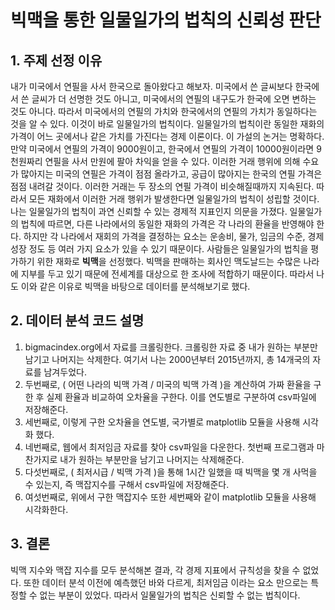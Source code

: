 # 빅맥을 통한 일물일가의 법칙의 신뢰성 판단

## 1. 주제 선정 이유

  내가 미국에서 연필을 사서 한국으로 돌아왔다고 해보자. 미국에서 쓴 글씨보다 한국에서 쓴 글씨가 더 선명한 것도 아니고, 미국에서의 연필의 내구도가 한국에 오면 변하는 것도 아니다. 따라서 미국에서의 연필의 가치와 한국에서의 연필의 가치가 동일하다는 것을 알 수 있다. 이것이 바로 일물일가의 법칙이다. 일물일가의 법칙이란 동일한 재화의 가격이 어느 곳에서나 같은 가치를 가진다는 경제 이론이다.
  이 가설의 논거는 명확하다. 만약 미국에서 연필의 가격이 9000원이고, 한국에서 연필의 가격이 10000원이라면 9천원짜리 연필을 사서 만원에 팔아 차익을 얻을 수 있다. 이러한 거래 행위에 의해 수요가 많아지는 미국의 연필은 가격이 점점 올라가고, 공급이 많아지는 한국의 연필 가격은 점점 내려갈 것이다. 이러한 거래는 두 장소의 연필 가격이 비슷해질때까지 지속된다. 따라서 모든 재화에서 이러한 거래 행위가 발생한다면 일물일가의 법칙이 성립할 것이다.
  나는 일물일가의 법칙이 과연 신뢰할 수 있는 경제적 지표인지 의문을 가졌다. 일물일가의 법칙에 따르면, 다른 나라에서의 동일한 재화의 가격은 각 나라의 환율을 반영해야 한다. 하지만 각 나라에서 재회의 가격을 결정하는 요소는 운송비, 물가, 임금의 수준, 경제 성장 정도 등 여러 가지 요소가 있을 수 있기 때문이다.
  사람들은 일물일가의 법칙을 평가하기 위한 재화로 **빅맥**을 선정했다. 빅맥을 판매하는 회사인 맥도날드는 수많은 나라에 지부를 두고 있기 때문에 전세계를 대상으로 한 조사에 적합하기 때문이다. 따라서 나도 이와 같은 이유로 빅맥을 바탕으로 데이터를 분석해보기로 했다.

## 2. 데이터 분석 코드 설명

1.  bigmacindex.org에서 자료를 크롤링한다. 크롤링한 자료 중 내가 원하는 부분만 남기고 나머지는 삭제한다. 여기서 나는 2000년부터 2015년까지, 총 14개국의 자료를 남겨두었다.
2. 두번째로, ( 어떤 나라의 빅맥 가격 / 미국의 빅맥 가격 )을 계산하여 가짜 환율을 구한 후 실제 환율과 비교하여 오차율을 구한다. 이를 연도별로 구분하여 csv파일에 저장해준다.
3. 세번째로, 이렇게 구한 오차율을 연도별, 국가별로 matplotlib 모듈을 사용해 시각화 했다.
4. 네번째로, 웹에서 최저임금 자료를 찾아 csv파일을 다운한다. 첫번째 프로그램과 마찬가지로 내가 원하는 부분만을 남기고 나머지는 삭제해준다.
5. 다섯번째로, ( 최저시급 / 빅맥 가격 )을 통해 1시간 일했을 때 빅맥을 몇 개 사먹을 수 있는지, 즉 맥잡지수를 구해서 csv파일에 저장해준다.
6. 여섯번째로, 위에서 구한 맥잡지수 또한 세번째와 같이 matplotlib 모듈을 사용해 시각화한다.

## 3. 결론

빅맥 지수와 맥잡 지수를 모두 분석해본 결과, 각 경제 지표에서 규칙성을 찾을 수 없었다. 또한 데이터 분석 이전에 예측했던 바와 다르게, 최저임금 이라는 요소 만으로는 특정할 수 없는 부분이 있었다. 따라서 일물일가의 법칙은 신뢰할 수 없는 법칙이다.
